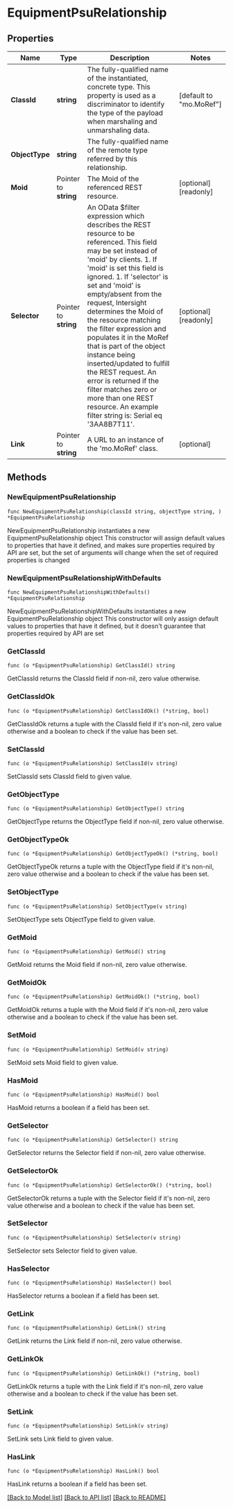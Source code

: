 # EquipmentPsuRelationship

## Properties

Name | Type | Description | Notes
------------ | ------------- | ------------- | -------------
**ClassId** | **string** | The fully-qualified name of the instantiated, concrete type. This property is used as a discriminator to identify the type of the payload when marshaling and unmarshaling data. | [default to "mo.MoRef"]
**ObjectType** | **string** | The fully-qualified name of the remote type referred by this relationship. | 
**Moid** | Pointer to **string** | The Moid of the referenced REST resource. | [optional] [readonly] 
**Selector** | Pointer to **string** | An OData $filter expression which describes the REST resource to be referenced. This field may be set instead of &#39;moid&#39; by clients. 1. If &#39;moid&#39; is set this field is ignored. 1. If &#39;selector&#39; is set and &#39;moid&#39; is empty/absent from the request, Intersight determines the Moid of the resource matching the filter expression and populates it in the MoRef that is part of the object instance being inserted/updated to fulfill the REST request. An error is returned if the filter matches zero or more than one REST resource. An example filter string is: Serial eq &#39;3AA8B7T11&#39;. | [optional] [readonly] 
**Link** | Pointer to **string** | A URL to an instance of the &#39;mo.MoRef&#39; class. | [optional] 

## Methods

### NewEquipmentPsuRelationship

`func NewEquipmentPsuRelationship(classId string, objectType string, ) *EquipmentPsuRelationship`

NewEquipmentPsuRelationship instantiates a new EquipmentPsuRelationship object
This constructor will assign default values to properties that have it defined,
and makes sure properties required by API are set, but the set of arguments
will change when the set of required properties is changed

### NewEquipmentPsuRelationshipWithDefaults

`func NewEquipmentPsuRelationshipWithDefaults() *EquipmentPsuRelationship`

NewEquipmentPsuRelationshipWithDefaults instantiates a new EquipmentPsuRelationship object
This constructor will only assign default values to properties that have it defined,
but it doesn't guarantee that properties required by API are set

### GetClassId

`func (o *EquipmentPsuRelationship) GetClassId() string`

GetClassId returns the ClassId field if non-nil, zero value otherwise.

### GetClassIdOk

`func (o *EquipmentPsuRelationship) GetClassIdOk() (*string, bool)`

GetClassIdOk returns a tuple with the ClassId field if it's non-nil, zero value otherwise
and a boolean to check if the value has been set.

### SetClassId

`func (o *EquipmentPsuRelationship) SetClassId(v string)`

SetClassId sets ClassId field to given value.


### GetObjectType

`func (o *EquipmentPsuRelationship) GetObjectType() string`

GetObjectType returns the ObjectType field if non-nil, zero value otherwise.

### GetObjectTypeOk

`func (o *EquipmentPsuRelationship) GetObjectTypeOk() (*string, bool)`

GetObjectTypeOk returns a tuple with the ObjectType field if it's non-nil, zero value otherwise
and a boolean to check if the value has been set.

### SetObjectType

`func (o *EquipmentPsuRelationship) SetObjectType(v string)`

SetObjectType sets ObjectType field to given value.


### GetMoid

`func (o *EquipmentPsuRelationship) GetMoid() string`

GetMoid returns the Moid field if non-nil, zero value otherwise.

### GetMoidOk

`func (o *EquipmentPsuRelationship) GetMoidOk() (*string, bool)`

GetMoidOk returns a tuple with the Moid field if it's non-nil, zero value otherwise
and a boolean to check if the value has been set.

### SetMoid

`func (o *EquipmentPsuRelationship) SetMoid(v string)`

SetMoid sets Moid field to given value.

### HasMoid

`func (o *EquipmentPsuRelationship) HasMoid() bool`

HasMoid returns a boolean if a field has been set.

### GetSelector

`func (o *EquipmentPsuRelationship) GetSelector() string`

GetSelector returns the Selector field if non-nil, zero value otherwise.

### GetSelectorOk

`func (o *EquipmentPsuRelationship) GetSelectorOk() (*string, bool)`

GetSelectorOk returns a tuple with the Selector field if it's non-nil, zero value otherwise
and a boolean to check if the value has been set.

### SetSelector

`func (o *EquipmentPsuRelationship) SetSelector(v string)`

SetSelector sets Selector field to given value.

### HasSelector

`func (o *EquipmentPsuRelationship) HasSelector() bool`

HasSelector returns a boolean if a field has been set.

### GetLink

`func (o *EquipmentPsuRelationship) GetLink() string`

GetLink returns the Link field if non-nil, zero value otherwise.

### GetLinkOk

`func (o *EquipmentPsuRelationship) GetLinkOk() (*string, bool)`

GetLinkOk returns a tuple with the Link field if it's non-nil, zero value otherwise
and a boolean to check if the value has been set.

### SetLink

`func (o *EquipmentPsuRelationship) SetLink(v string)`

SetLink sets Link field to given value.

### HasLink

`func (o *EquipmentPsuRelationship) HasLink() bool`

HasLink returns a boolean if a field has been set.


[[Back to Model list]](../README.md#documentation-for-models) [[Back to API list]](../README.md#documentation-for-api-endpoints) [[Back to README]](../README.md)


